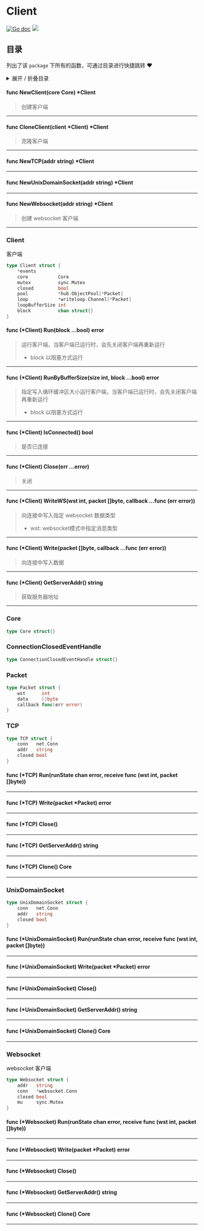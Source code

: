 # Client



[![Go doc](https://img.shields.io/badge/go.dev-reference-brightgreen?logo=go&logoColor=white&style=flat)](https://pkg.go.dev/github.com/kercylan98/minotaur/client)
![](https://img.shields.io/badge/Email-kercylan@gmail.com-green.svg?style=flat)

## 目录
列出了该 `package` 下所有的函数，可通过目录进行快捷跳转 ❤️
<details>
<summary>展开 / 折叠目录</summary


> 包级函数定义

|函数|描述
|:--|:--
|[NewClient](#NewClient)|创建客户端
|[CloneClient](#CloneClient)|克隆客户端
|[NewTCP](#NewTCP)|暂无描述...
|[NewUnixDomainSocket](#NewUnixDomainSocket)|暂无描述...
|[NewWebsocket](#NewWebsocket)|创建 websocket 客户端


> 结构体定义

|结构体|描述
|:--|:--
|[Client](#client)|客户端
|[Core](#core)|暂无描述...
|[ConnectionClosedEventHandle](#connectionclosedeventhandle)|暂无描述...
|[Packet](#packet)|暂无描述...
|[TCP](#tcp)|暂无描述...
|[UnixDomainSocket](#unixdomainsocket)|暂无描述...
|[Websocket](#websocket)|websocket 客户端

</details>


#### func NewClient(core Core)  *Client
<span id="NewClient"></span>
> 创建客户端
***
#### func CloneClient(client *Client)  *Client
<span id="CloneClient"></span>
> 克隆客户端
***
#### func NewTCP(addr string)  *Client
<span id="NewTCP"></span>
***
#### func NewUnixDomainSocket(addr string)  *Client
<span id="NewUnixDomainSocket"></span>
***
#### func NewWebsocket(addr string)  *Client
<span id="NewWebsocket"></span>
> 创建 websocket 客户端
***
### Client
客户端
```go
type Client struct {
	*events
	core           Core
	mutex          sync.Mutex
	closed         bool
	pool           *hub.ObjectPool[*Packet]
	loop           *writeloop.Channel[*Packet]
	loopBufferSize int
	block          chan struct{}
}
```
#### func (*Client) Run(block ...bool)  error
> 运行客户端，当客户端已运行时，会先关闭客户端再重新运行
>   - block 以阻塞方式运行
***
#### func (*Client) RunByBufferSize(size int, block ...bool)  error
> 指定写入循环缓冲区大小运行客户端，当客户端已运行时，会先关闭客户端再重新运行
>   - block 以阻塞方式运行
***
#### func (*Client) IsConnected()  bool
> 是否已连接
***
#### func (*Client) Close(err ...error)
> 关闭
***
#### func (*Client) WriteWS(wst int, packet []byte, callback ...func (err error))
> 向连接中写入指定 websocket 数据类型
>   - wst: websocket模式中指定消息类型
***
#### func (*Client) Write(packet []byte, callback ...func (err error))
> 向连接中写入数据
***
#### func (*Client) GetServerAddr()  string
> 获取服务器地址
***
### Core

```go
type Core struct{}
```
### ConnectionClosedEventHandle

```go
type ConnectionClosedEventHandle struct{}
```
### Packet

```go
type Packet struct {
	wst      int
	data     []byte
	callback func(err error)
}
```
### TCP

```go
type TCP struct {
	conn   net.Conn
	addr   string
	closed bool
}
```
#### func (*TCP) Run(runState chan error, receive func (wst int, packet []byte))
***
#### func (*TCP) Write(packet *Packet)  error
***
#### func (*TCP) Close()
***
#### func (*TCP) GetServerAddr()  string
***
#### func (*TCP) Clone()  Core
***
### UnixDomainSocket

```go
type UnixDomainSocket struct {
	conn   net.Conn
	addr   string
	closed bool
}
```
#### func (*UnixDomainSocket) Run(runState chan error, receive func (wst int, packet []byte))
***
#### func (*UnixDomainSocket) Write(packet *Packet)  error
***
#### func (*UnixDomainSocket) Close()
***
#### func (*UnixDomainSocket) GetServerAddr()  string
***
#### func (*UnixDomainSocket) Clone()  Core
***
### Websocket
websocket 客户端
```go
type Websocket struct {
	addr   string
	conn   *websocket.Conn
	closed bool
	mu     sync.Mutex
}
```
#### func (*Websocket) Run(runState chan error, receive func (wst int, packet []byte))
***
#### func (*Websocket) Write(packet *Packet)  error
***
#### func (*Websocket) Close()
***
#### func (*Websocket) GetServerAddr()  string
***
#### func (*Websocket) Clone()  Core
***
